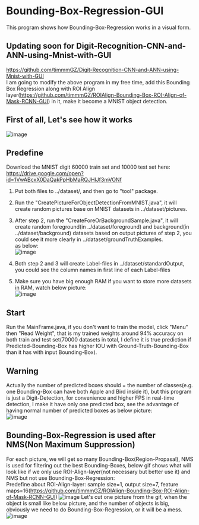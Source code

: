# Bounding-Box-Regression-GUI
This program shows how Bounding-Box-Regression works in a visual form.
## Updating soon for Digit-Recognition-CNN-and-ANN-using-Mnist-with-GUI
https://github.com/timmmGZ/Digit-Recognition-CNN-and-ANN-using-Mnist-with-GUI  
I am going to modify the above program in my free time, add this Bounding Box Regression along with ROI Align layer(https://github.com/timmmGZ/ROIAlign-Bounding-Box-ROI-Align-of-Mask-RCNN-GUI) in it, make it become a MNIST object detection.
## First of all, Let's see how it works
![image](https://github.com/timmmGZ/Bounding-Box-Regression-GUI/blob/master/images/BoundingBoxRegression.gif)
## Predefine
Download the MNIST digit 60000 train set and 10000 test set here:  
https://drive.google.com/open?id=1VwABcxX0DaQakPpHbMaRQJHlJf3mVONf  
1. Put both files to ../dataset/, and then go to "tool" package.  
2. Run the "CreatePictureForObjectDetectionFromMNIST.java", it will create random pictures base on MNIST datasets in ../dataset/pictures.  
3. After step 2, run the "CreateForeOrBackgroundSample.java", it will create random foreground(in ../dataset/foreground) and background(in ../dataset/background) datasets based on output pictures of step 2, you could see it more clearly in ../dataset/groundTruthExamples.  
as below:  
![image](https://github.com/timmmGZ/Bounding-Box-Regression-GUI/blob/master/images/files.jpg)

4. Both step 2 and 3 will create Label-files in ../dataset/standardOutput, you could see the column names in first line of each Label-files  
5. Make sure you have big enough RAM if you want to store more datasets in RAM, watch below picture:  
![image](https://github.com/timmmGZ/Bounding-Box-Regression-GUI/blob/master/images/predefine.jpg)
## Start
Run the MainFrame.java, if you don't want to train the model, click "Menu" then "Read Weight", that is my trained weights around 94% accuracy on both train and test set(70000 datasets in total, I define it is true prediction if Predicted-Bounding-Box has higher IOU with Ground-Truth-Bounding-Box than it has with input Bounding-Box).  
## Warning
Actually the number of predicted boxes should = the number of classes(e.g. one Bounding-Box can have both Apple and Bird inside it), but this program is just a Digit-Detection, for convenience and higher FPS in real-time detection, I make it have only one predicted box, see the advantage of having normal number of predicted boxes as below picture:  
![image](https://raw.githubusercontent.com/timmmGZ/Bounding-Box-Regression-GUI/master/images/multi%20predicted%20box.bmp)
## Bounding-Box-Regression is used after NMS(Non Maximum Suppression)
For each picture, we will get so many Bounding-Box(Region-Propasal), NMS is used for filtering out the best Bounding-Boxes, below gif shows what will look like if we only use ROI-Align-layer(not necessary but better use it) and NMS but not use Bounding-Box-Regression:  
Predefine about ROI-Align-layer: sample size=1, output size=7, feature maps=16(https://github.com/timmmGZ/ROIAlign-Bounding-Box-ROI-Align-of-Mask-RCNN-GUI)
![image](https://github.com/timmmGZ/Bounding-Box-Regression-GUI/blob/master/images/after%20NMS%20before%20BBOX%20Regression.gif)
Let's cut one picture from the gif, when the object is small like below picture, and the number of objects is big, obviously we need to do Bounding-Box-Regression, or it will be a mess.
![image](https://raw.githubusercontent.com/timmmGZ/Bounding-Box-Regression-GUI/master/images/example.bmp)
